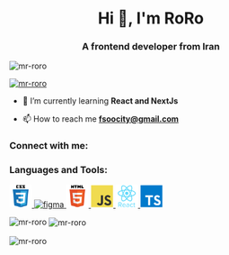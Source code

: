 <h1 align="center">Hi 👋, I'm RoRo</h1>
<h3 align="center">A frontend developer from Iran</h3>

<p align="left"> <img src="https://komarev.com/ghpvc/?username=mr-roro&label=Profile%20views&color=0e75b6&style=flat" alt="mr-roro" /> </p>

<p align="left"> <a href="https://github.com/ryo-ma/github-profile-trophy"><img src="https://github-profile-trophy.vercel.app/?username=mr-roro" alt="mr-roro" /></a> </p>

- 🌱 I’m currently learning **React and NextJs**

- 📫 How to reach me **fsoocity@gmail.com**

<h3 align="left">Connect with me:</h3>
<p align="left">
</p>

<h3 align="left">Languages and Tools:</h3>
<p align="left"> <a href="https://www.w3schools.com/css/" target="_blank" rel="noreferrer"> <img src="https://raw.githubusercontent.com/devicons/devicon/master/icons/css3/css3-original-wordmark.svg" alt="css3" width="40" height="40"/> </a> <a href="https://www.figma.com/" target="_blank" rel="noreferrer"> <img src="https://www.vectorlogo.zone/logos/figma/figma-icon.svg" alt="figma" width="40" height="40"/> </a> <a href="https://www.w3.org/html/" target="_blank" rel="noreferrer"> <img src="https://raw.githubusercontent.com/devicons/devicon/master/icons/html5/html5-original-wordmark.svg" alt="html5" width="40" height="40"/> </a> <a href="https://developer.mozilla.org/en-US/docs/Web/JavaScript" target="_blank" rel="noreferrer"> <img src="https://raw.githubusercontent.com/devicons/devicon/master/icons/javascript/javascript-original.svg" alt="javascript" width="40" height="40"/> </a> <a href="https://reactjs.org/" target="_blank" rel="noreferrer"> <img src="https://raw.githubusercontent.com/devicons/devicon/master/icons/react/react-original-wordmark.svg" alt="react" width="40" height="40"/> </a> <a href="https://www.typescriptlang.org/" target="_blank" rel="noreferrer"> <img src="https://raw.githubusercontent.com/devicons/devicon/master/icons/typescript/typescript-original.svg" alt="typescript" width="40" height="40"/> </a> </p>

<p><img align="left" src="https://github-readme-stats.vercel.app/api/top-langs?username=mr-roro&show_icons=true&locale=en&layout=compact" alt="mr-roro" /></p>

<p>&nbsp;<img align="center" src="https://github-readme-stats.vercel.app/api?username=mr-roro&show_icons=true&locale=en" alt="mr-roro" /></p>

<p><img align="center" src="https://github-readme-streak-stats.herokuapp.com/?user=mr-roro&" alt="mr-roro" /></p>

